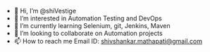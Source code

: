 - 👋 Hi, I’m @shiVestige
- 👀 I’m interested in Automation Testing and DevOps
- 🌱 I’m currently learning Selenium, git, Jenkins, Maven
- 💞️ I’m looking to collaborate on Automation projects
- 📫 How to reach me Email ID: shivshankar.mathapati@gmail.com

<!---
shiVestige/shiVestige is a ✨ special ✨ repository because its `README.md` (this file) appears on your GitHub profile.
You can click the Preview link to take a look at your changes.
--->
